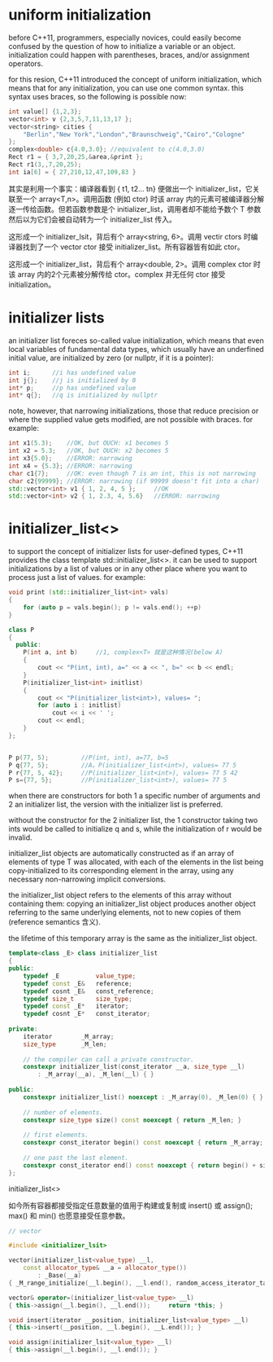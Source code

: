# uniform initialization

before C++11, programmers, especially novices, could easily become confused by the question of how to initialize a variable or an object. initialization could happen with parentheses, braces, and/or assignment operators.

for this resion, C++11 introduced the concept of uniform initialization, which means that for any initialization, you can use one common syntax. this syntax uses braces, so the following is possible now:

```cpp
int value[] {1,2,3};
vector<int> v {2,3,5,7,11,13,17 };
vector<string> cities {
    "Berlin","New York","London","Braunschweig","Cairo","Cologne"
};
complex<double> c{4.0,3.0};	//equivalent to c(4.0,3.0)
Rect r1 = { 3,7,20,25,&area,&print };
Rect r1(3,,7,20,25);
int ia[6] = { 27,210,12,47,109,83 }
```

其实是利用一个事实：编译器看到 { t1, t2... tn} 便做出一个 initializer_list<T>，它关联至一个 array<T,n>。调用函数 (例如 ctor) 时该 array 内的元素可被编译器分解逐一传给函数。但若函数参数是个 initializer_list<T>，调用者却不能给予数个 T 参数然后以为它们会被自动转为一个 initializer_list<T> 传入。

这形成一个 initializer_lsit<string>，背后有个 array<string, 6>。调用 vectir<string> ctors 时编译器找到了一个 vector<string> ctor 接受 initializer_list<string>。所有容器皆有如此 ctor。

这形成一个 initializer_list<double>，背后有个 array<double, 2>。调用 complex<double> ctor 时该 array 内的2个元素被分解传给 ctor。complex<double> 并无任何 ctor 接受 initialization。



# initializer lists

an initializer list foreces so-called value initialization, which means that even local variables of fundamental data types, which usually have an underfined initial value, are initialized by zero (or nullptr, if it is a pointer):

```cpp
int i;		//i has undefined value
int j{};	//j is initialized by 0
int* p;		//p has undefined value
int* q{};	//q is initialized by nullptr
```

note, however, that narrowing initializations, those that reduce precision or where the supplied value gets modified, are not possible with braces. for example:

```cpp
int x1(5.3);	//OK, but OUCH: x1 becomes 5
int x2 = 5.3;	//OK, but OUCH: x2 becomes 5
int x3{5.0};	//ERROR: narrowing
int x4 = {5.3};	//ERROR: narrowing
char c1{7};		//OK: even though 7 is an int, this is not narrowing
char c2{99999};	//ERROR: narrowing (if 99999 doesn't fit into a char)
std::vector<int> v1 { 1, 2, 4, 5 };		//OK
std::vector<int> v2 { 1, 2.3, 4, 5.6}	//ERROR: narrowing
```



# initializer_list<>

to support the concept of initializer lists for user-defined types, C++11 provides the class template std::initializer_list<>. it can be used to support initializations by a list of values or in any other place where you want to process just a list of values. for example:

```cpp
void print (std::initializer_list<int> vals)
{
    for (auto p = vals.begin(); p != vals.end(); ++p)
}
```



```cpp
class P
{
  public:
    P(int a, int b)		//1, complex<T> 就是这种情况(below A)
    {
        cout << "P(int, int), a=" << a << ", b=" << b << endl;
    }
    P(initializer_list<int> initlist)
    {
        cout << "P(initializer_list<int>), values= ";
        for (auto i : initlist)
            cout << i << ' ';
        cout << endl;
    }
};


P p(77, 5);			//P(int, int), a=77, b=5
P q{77, 5};			//A。P(initializer_list<int>), values= 77 5 
P r{77, 5, 42};		//P(initializer_list<int>), values= 77 5 42
P s={77, 5};		//P(initializer_list<int>), values= 77 5
```

when there are constructors for both 1 a specific number of arguments and 2 an initializer list, the version with the initializer list is preferred. 

without the constructor for the 2 initializer list, the 1 constructor taking two ints would be called to initialize q and s, while the initialization of r would be invalid.

initializer_list objects are automatically constructed as if an array of elements of type T was allocated, with each of the elements in the list being copy-initialized to its corresponding element in the array, using any necessary non-narrowing implicit conversions.

the initializer_list object refers to the elements of this array without containing them: copying an initializer_list object produces another object referring to the same underlying elements, not to new copies of them (reference semantics 含义).

the lifetime of this temporary array is the same as the initializer_list object.

```cpp
template<class _E> class initializer_list
{
public:
    typedef _E			value_type;
    typedef const _E&	reference;
    typedef cosnt _E&	const_reference;
    typedef size_t		size_type;
    typedef const _E*	iterator;
    typedef cosnt _E*	const_iterator;
    
private:
    iterator		_M_array;
    size_type		_M_len;
    
    // the compiler can call a private constructor.
    constexpr initializer_list(const_iterator __a, size_type __l) 
        : _M_array(__a), _M_len(__l) { }
    
public:
    constexpr initializer_list() noexcept : _M_array(0), _M_len(0) { }
    
    // number of elements.
    constexpr size_type size() const noexcept { return _M_len; }
    
    // first elements.
    constexpr const_iterator begin() const noexcept { return _M_array; }
    
    // one past the last element.
    constexpr const_iterator end() const noexcept { return begin() + size(); }  
};
```



initializer_list<>

如今所有容器都接受指定任意数量的值用于构建或复制或 insert() 或 assign(); max() 和 min() 也愿意接受任意参数。

```cpp
// vector

#include <initializer_lsit>

vector(initializer_list<value_type) __l,
	const allocator_type& __a = allocator_type())
        : _Base(__a)
{ _M_range_initialize(__l.begin(), __l.end(), random_access_iterator_tag()); }

vector& operator=(initializer_list<value_type> __l)
{ this->assign(__l.begin(), __l.end());		return *this; }

void insert(iterator __position, initializer_list<value_type> __l)
{ this->insert(__position, __l.begin(), __L.end()); }

void assign(initializer_lsit<value_type> __l)
{ this->assign(__l.begin(), __l.end()); }
```



